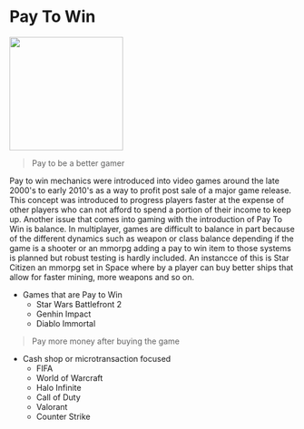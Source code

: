 # Pay To Win

<img src = "https://pbs-prod.linustechtips.com/monthly_2022_07/397694888_LTTWHALELANWallpapers_LightMode.png.de7bcc0df128e3982b7aeb7e1c707f69.png" height ="200">

> Pay to be a better gamer

Pay to win mechanics were introduced into video games around the late 2000's to early 2010's as a way to profit post sale of a major game release. This concept was introduced to progress players faster at the expense of other players who can not afford to spend a portion of their income to keep up. Another issue that comes into gaming with the introduction of Pay To Win is balance. In multiplayer, games are difficult to balance in part because of the different dynamics such as weapon or class balance depending if the game is a shooter or an mmorpg adding a pay to win item to those systems is planned but robust testing is hardly included. An instancce of this is Star Citizen an mmorpg set in Space where by a player can buy better ships that allow for faster mining, more weapons and so on.

* Games that are Pay to Win
    * Star Wars Battlefront 2
    * Genhin Impact
    * Diablo Immortal

> Pay more money after buying the game

* Cash shop or microtransaction focused
    * FIFA
    * World of Warcraft
    * Halo Infinite
    * Call of Duty
    * Valorant
    * Counter Strike

